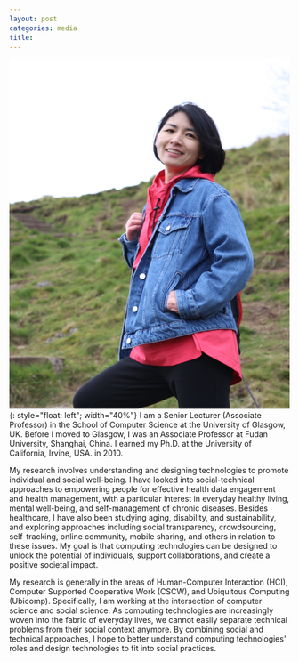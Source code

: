```yaml
---
layout: post
categories: media
title: 
---
```

 ![my profile image](assets/pink.jpg){: style="float: left"; width="40%"}
 I am a Senior Lecturer (Associate Professor) in the School of Computer Science at the University of Glasgow, UK. Before I moved to Glasgow, I was an Associate Professor at Fudan University, Shanghai, China. I earned my Ph.D. at the University of California, Irvine, USA. in 2010.

My research involves understanding and designing technologies to promote individual and social well-being. I have looked into social-technical approaches to empowering people for effective health data engagement and health management, with a particular interest in everyday healthy living, mental well-being, and self-management of chronic diseases. Besides healthcare, I have also been studying aging, disability, and sustainability, and exploring approaches including social transparency, crowdsourcing, self-tracking, online community, mobile sharing, and others in relation to these issues. My goal is that computing technologies can be designed to unlock the potential of individuals, support collaborations, and create a positive societal impact. 

My research is generally in the areas of Human-Computer Interaction (HCI),  Computer Supported Cooperative Work (CSCW), and Ubiquitous Computing (Ubicomp). Specifically, I am working at the intersection of computer science and social science.  As computing technologies are increasingly woven into the fabric of everyday lives, we cannot easily separate technical problems from their social context anymore. By combining social and technical approaches, I hope to better understand computing technologies' roles and design technologies to fit into social practices.
 

